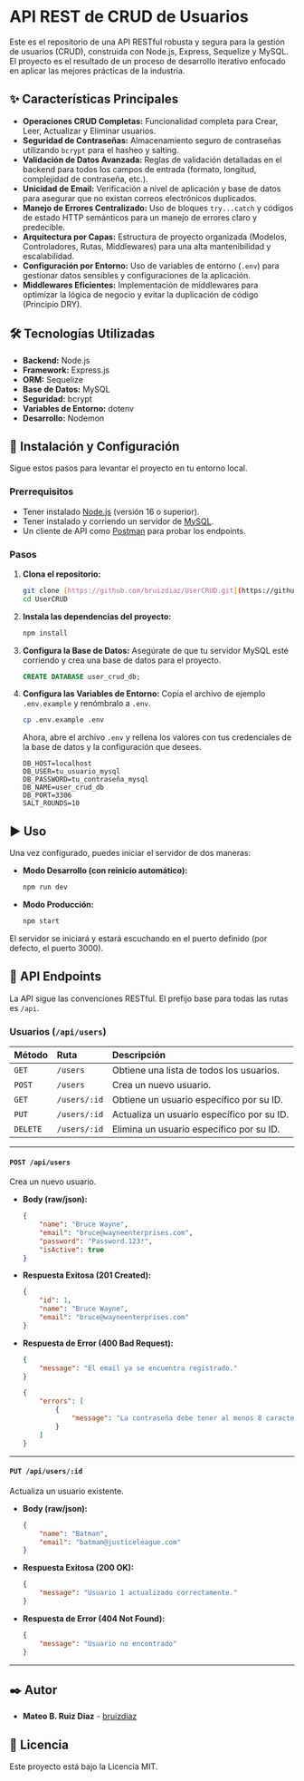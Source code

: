 # API REST de CRUD de Usuarios

Este es el repositorio de una API RESTful robusta y segura para la gestión de usuarios (CRUD), construida con Node.js, Express, Sequelize y MySQL. El proyecto es el resultado de un proceso de desarrollo iterativo enfocado en aplicar las mejores prácticas de la industria.

## ✨ Características Principales

-   **Operaciones CRUD Completas:** Funcionalidad completa para Crear, Leer, Actualizar y Eliminar usuarios.
-   **Seguridad de Contraseñas:** Almacenamiento seguro de contraseñas utilizando `bcrypt` para el hasheo y salting.
-   **Validación de Datos Avanzada:** Reglas de validación detalladas en el backend para todos los campos de entrada (formato, longitud, complejidad de contraseña, etc.).
-   **Unicidad de Email:** Verificación a nivel de aplicación y base de datos para asegurar que no existan correos electrónicos duplicados.
-   **Manejo de Errores Centralizado:** Uso de bloques `try...catch` y códigos de estado HTTP semánticos para un manejo de errores claro y predecible.
-   **Arquitectura por Capas:** Estructura de proyecto organizada (Modelos, Controladores, Rutas, Middlewares) para una alta mantenibilidad y escalabilidad.
-   **Configuración por Entorno:** Uso de variables de entorno (`.env`) para gestionar datos sensibles y configuraciones de la aplicación.
-   **Middlewares Eficientes:** Implementación de middlewares para optimizar la lógica de negocio y evitar la duplicación de código (Principio DRY).

## 🛠️ Tecnologías Utilizadas

-   **Backend:** Node.js
-   **Framework:** Express.js
-   **ORM:** Sequelize
-   **Base de Datos:** MySQL
-   **Seguridad:** bcrypt
-   **Variables de Entorno:** dotenv
-   **Desarrollo:** Nodemon

## 🚀 Instalación y Configuración

Sigue estos pasos para levantar el proyecto en tu entorno local.

### Prerrequisitos

-   Tener instalado [Node.js](https://nodejs.org/) (versión 16 o superior).
-   Tener instalado y corriendo un servidor de [MySQL](https://www.mysql.com/).
-   Un cliente de API como [Postman](https://www.postman.com/) para probar los endpoints.

### Pasos

1.  **Clona el repositorio:**
    ```bash
    git clone [https://github.com/bruizdiaz/UserCRUD.git](https://github.com/bruizdiaz/UserCRUD.git)
    cd UserCRUD
    ```

2.  **Instala las dependencias del proyecto:**
    ```bash
    npm install
    ```

3.  **Configura la Base de Datos:**
    Asegúrate de que tu servidor MySQL esté corriendo y crea una base de datos para el proyecto.
    ```sql
    CREATE DATABASE user_crud_db;
    ```

4.  **Configura las Variables de Entorno:**
    Copia el archivo de ejemplo `.env.example` y renómbralo a `.env`.
    ```bash
    cp .env.example .env
    ```
    Ahora, abre el archivo `.env` y rellena los valores con tus credenciales de la base de datos y la configuración que desees.
    ```env
    DB_HOST=localhost
    DB_USER=tu_usuario_mysql
    DB_PASSWORD=tu_contraseña_mysql
    DB_NAME=user_crud_db
    DB_PORT=3306
    SALT_ROUNDS=10
    ```

## ▶️ Uso

Una vez configurado, puedes iniciar el servidor de dos maneras:

-   **Modo Desarrollo (con reinicio automático):**
    ```bash
    npm run dev
    ```

-   **Modo Producción:**
    ```bash
    npm start
    ```

El servidor se iniciará y estará escuchando en el puerto definido (por defecto, el puerto 3000).

## 📡 API Endpoints

La API sigue las convenciones RESTful. El prefijo base para todas las rutas es `/api`.

### Usuarios (`/api/users`)

| Método | Ruta | Descripción |
| :--- | :--- | :--- |
| `GET` | `/users` | Obtiene una lista de todos los usuarios. |
| `POST` | `/users` | Crea un nuevo usuario. |
| `GET` | `/users/:id` | Obtiene un usuario específico por su ID. |
| `PUT` | `/users/:id` | Actualiza un usuario específico por su ID. |
| `DELETE`| `/users/:id` | Elimina un usuario específico por su ID. |

---

#### `POST /api/users`

Crea un nuevo usuario.

-   **Body (raw/json):**
    ```json
    {
        "name": "Bruce Wayne",
        "email": "bruce@wayneenterprises.com",
        "password": "Password.123!",
        "isActive": true
    }
    ```
-   **Respuesta Exitosa (201 Created):**
    ```json
    {
        "id": 1,
        "name": "Bruce Wayne",
        "email": "bruce@wayneenterprises.com"
    }
    ```
-   **Respuesta de Error (400 Bad Request):**
    ```json
    {
        "message": "El email ya se encuentra registrado."
    }
    ```
    ```json
    {
        "errors": [
            {
                "message": "La contraseña debe tener al menos 8 caracteres, incluyendo mayúsculas, minúsculas, números y símbolos."
            }
        ]
    }
    ```

---

#### `PUT /api/users/:id`

Actualiza un usuario existente.

-   **Body (raw/json):**
    ```json
    {
        "name": "Batman",
        "email": "batman@justiceleague.com"
    }
    ```
-   **Respuesta Exitosa (200 OK):**
    ```json
    {
        "message": "Usuario 1 actualizado correctamente."
    }
    ```
-   **Respuesta de Error (404 Not Found):**
    ```json
    {
        "message": "Usuario no encontrado"
    }
    ```
---

## ✒️ Autor

-   **Mateo B. Ruiz Diaz** - [bruizdiaz](https://github.com/bruizdiaz)

## 📄 Licencia

Este proyecto está bajo la Licencia MIT.
